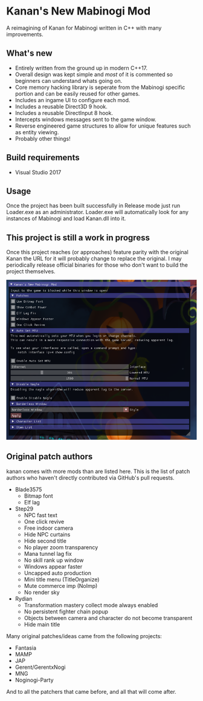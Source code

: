 # Kanan's New Mabinogi Mod
A reimagining of Kanan for Mabinogi written in C++ with many improvements.

## What's new
* Entirely written from the ground up in modern C++17. 
* Overall design was kept simple and *most* of it is commented so beginners can understand whats going on.
* Core memory hacking library is seperate from the Mabinogi specific portion and can be easily reused for other games.
* Includes an ingame UI to configure each mod.
* Includes a reusable Direct3D 9 hook.
* Includes a reusable DirectInput 8 hook.
* Intercepts windows messages sent to the game window.
* Reverse engineered game structures to allow for unique features such as entity viewing.
* Probably other things!

## Build requirements
* Visual Studio 2017

## Usage
Once the project has been built successfully in Release mode just run Loader.exe as an administrator. Loader.exe will automatically look for any instances of Mabinogi and load Kanan.dll into it.

## This project is still a work in progress
Once this project reaches (or approaches) feature parity with the original Kanan the URL for it will probably change to replace the original. I may periodically release official binaries for those who don't want to build the project themselves.

![Preview](preview.png)

## Original patch authors
kanan comes with more mods than are listed here. This is the list of patch authors who haven't directly contributed via GitHub's pull requests.
* Blade3575
    * Bitmap font
    * Elf lag
* Step29
    * NPC fast text
    * One click revive
    * Free indoor camera
    * Hide NPC curtains
    * Hide second title
    * No player zoom transparency
    * Mana tunnel lag fix
    * No skill rank up window
    * Windows appear faster
    * Uncapped auto production
    * Mini title menu (TitleOrganize)
    * Mute commerce imp (NoImp)
    * No render sky
* Rydian
    * Transformation mastery collect mode always enabled
    * No persistent fighter chain popup
    * Objects between camera and character do not become transparent
    * Hide main title

Many original patches/ideas came from the following projects:
* Fantasia
* MAMP
* JAP
* Gerent/GerentxNogi
* MNG
* Noginogi-Party

And to all the patchers that came before, and all that will come after.